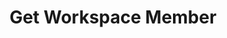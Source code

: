 ---
title: Get Workspace Member
excerpt: Get details of the account authenticating with this endpoint.
api:
  file: botpress-api.json
  operationId: getWorkspaceMember
deprecated: false
hidden: false
metadata:
  title: ''
  description: ''
  robots: index
next:
  description: ''
---